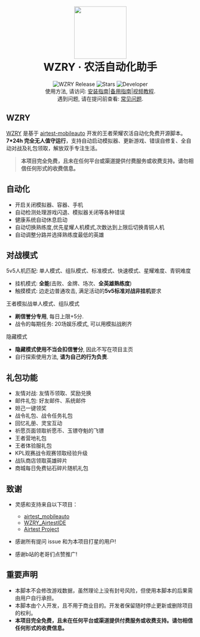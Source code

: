 <div align="center">
  <h1 align="center">
    <img src="https://cndaqiang.github.io/wzry.doc/wzry.favicon.png" width="140">
    <br/>
    WZRY · 农活自动化助手
  </h1>
</div>
<div align="center">
  <img alt="WZRY Release" src="https://img.shields.io/github/v/release/cndaqiang/WZRY?style=flat-square&color=ff7fbf&label=WZRY" />
  <img alt="Stars" src="https://img.shields.io/github/stars/cndaqiang/WZRY?style=flat-square&color=66bb6a&label=Stars" />
  <img alt="Developer" src="https://img.shields.io/badge/cndaqiang-blue?style=flat-square&color=4096d8&label=Developer" />
</div>

<div align="center">
使用方法, 请访问: <a href="https://wzry-doc.pages.dev/guide/install/">安装指南</a>|<a href="https://wzrydoc.readthedocs.io/">备用指南</a>|<a href="https://www.bilibili.com/video/BV1JmcteBEUS">视频教程</a>.
<br/>
遇到问题, 请在提问前查看: <a href="https://wzry-doc.pages.dev/qa/qa/">常见问题</a>.
<br/>
</div>

## WZRY

[WZRY](https://github.com/cndaqiang/WZRY) 是基于 [airtest-mobileauto](https://github.com/cndaqiang/airtest_mobileauto) 开发的王者荣耀农活自动化免费开源脚本。**7*24h 完全无人值守运行**，支持自动启动模拟器、更新游戏、错误自修复、全自动对战及礼包领取，解放双手专注生活。
> **本项目完全免费，且未在任何平台或渠道提供付费服务或收费支持。请勿相信任何形式的收费信息。**


## 自动化

* 开启关闭模拟器、容器、手机
* 自动检测处理游戏闪退、模拟器关闭等各种错误
* 健康系统自动休息启动
* 自动切换熟练度,优先星耀人机模式,次数达到上限后切换青铜人机
* 自动调整分路并选择熟练度最低的英雄

## 对战模式

5v5人机匹配: 单人模式、组队模式、标准模式、快速模式、星耀难度、青铜难度

- 挂机模式: **全能**(击败、金牌、场次、**全英雄熟练度**)
- 触摸模式: 边走边普通攻击, 满足活动的**5v5标准对战非挂机**要求

王者模拟战单人模式、组队模式

- **刷信誉分专用**, 每日上限+5分. 
- 战令的每期任务: 20场娱乐模式, 可以用模拟战刷齐

隐藏模式

- **隐藏模式使用不当会扣信誉分**, 因此不写在项目主页
- 自行探索使用方法, **请为自己的行为负责**.

## 礼包功能

* 友情对战: 友情币领取、奖励兑换
* 邮件礼包: 好友邮件、系统邮件
* 妲己一键领奖
* 战令礼包、战令任务礼包
* 回忆礼册、灵宝互动
* 祈愿页面领取祈愿币、玉镖夺魁的飞镖
* 王者营地礼包
* 王者体验服礼包
* KPL观赛战令观赛领取经验升级
* 战队商店领取英雄碎片
* 商城每日免费钻石碎片随机礼包

## 致谢
- 灵感和支持来自以下项目：  
  - [airtest_mobileauto](https://github.com/cndaqiang/airtest_mobileauto)  
  - [WZRY_AirtestIDE](https://github.com/XRSec/WZRY_AirtestIDE)  
  - [Airtest Project](https://github.com/AirtestProject)

- 感谢所有提问 issue 和为本项目打星的用户!
- 感谢b站的老哥们点赞推广!

## 重要声明
- 本脚本不会修改游戏数据，虽然理论上没有封号风险，但使用本脚本的后果需由用户自行承担。
- 本脚本由个人开发，且不用于商业目的。开发者保留随时停止更新或删除项目的权利。
- **本项目完全免费，且未在任何平台或渠道提供付费服务或收费支持。请勿相信任何形式的收费信息。**